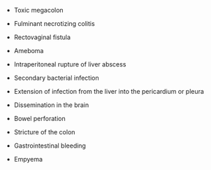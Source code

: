 - Toxic megacolon

- Fulminant necrotizing colitis

- Rectovaginal fistula

- Ameboma

- Intraperitoneal rupture of liver abscess

- Secondary bacterial infection

- Extension of infection from the liver into the pericardium or pleura

- Dissemination in the brain

- Bowel perforation

- Stricture of the colon

- Gastrointestinal bleeding

- Empyema